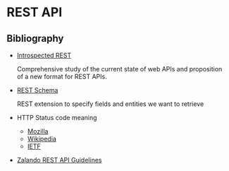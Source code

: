 # REST API

## Bibliography

* [Introspected REST](https://introspected.rest/#1-definitions)

    Comprehensive study of the current state of web APIs
    and proposition of a new format for REST APIs.
* [REST Schema](https://github.com/goncalo-oliveira/rest-schema-spec)

    REST extension to specify fields and entities we want to retrieve
* HTTP Status code meaning
    * [Mozilla](https://developer.mozilla.org/en-US/docs/Web/HTTP/Status#server_error_responses)
    * [Wikipedia](https://en.wikipedia.org/wiki/List_of_HTTP_status_codes)
    * [IETF](https://datatracker.ietf.org/doc/html/draft-ietf-httpbis-semantics#section-15)
* [Zalando REST API Guidelines](https://opensource.zalando.com/restful-api-guidelines/)
